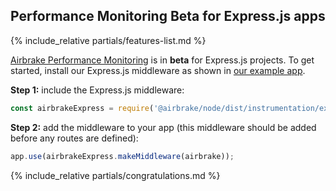 ## Performance Monitoring Beta for Express.js apps

{% include_relative partials/features-list.md %}

[Airbrake Performance Monitoring](/docs/performance-monitoring/performance-dashboard-features/)
is in **beta** for Express.js projects. To get started, install  our Express.js
middleware as shown in
[our example app](https://github.com/airbrake/airbrake-js/blob/master/packages/node/examples/express/app.js).

**Step 1:** include the Express.js middleware:
```js
const airbrakeExpress = require('@airbrake/node/dist/instrumentation/express');
```

**Step 2:** add the middleware to your app (this middleware should be added
before any routes are defined):
```js
app.use(airbrakeExpress.makeMiddleware(airbrake));
```

{% include_relative partials/congratulations.md %}
